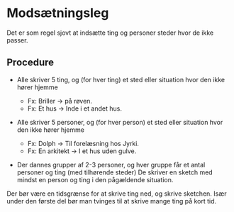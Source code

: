 # Modsætningsleg

Det er som regel sjovt at indsætte ting og personer steder hvor de ikke passer.

## Procedure

* Alle skriver 5 ting, og (for hver ting) et sted eller situation hvor den ikke hører hjemme
    - Fx: Briller -> på røven.
    - Fx: Et hus -> Inde i et andet hus.
* Alle skriver 5 personer, og (for hver person) et sted eller situation hvor den ikke hører hjemme
    - Fx: Dolph -> Til forelæsning hos Jyrki.
    - Fx: En arkitekt -> I et hus uden gulve.

* Der dannes grupper af 2-3 personer, og hver gruppe får et antal personer og ting (med tilhørende steder)
  De skriver en sketch med mindst en person og ting i den pågældende situation.

Der bør være en tidsgrænse for at skrive ting ned, og skrive sketchen.
Især under den første del bør man tvinges til at skrive mange ting på kort tid.
